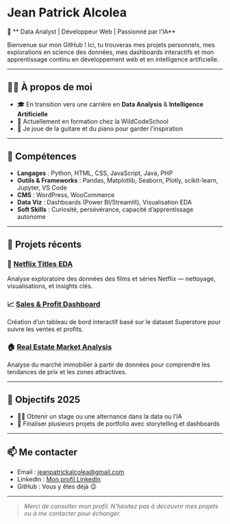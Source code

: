 # Jean Patrick Alcolea


🎯 ** Data Analyst | Développeur Web | Passionné par l’IA**

Bienvenue sur mon GitHub ! Ici, tu trouveras mes projets personnels, mes explorations en science des données, mes dashboards interactifs et mon apprentissage continu en développement web et en intelligence artificielle.

---

## 👨‍💻 À propos de moi

- 🎓 En transition vers une carrière en **Data Analysis** & **Intelligence Artificielle**
- 🧠 Actuellement en formation chez la WildCodeSchool
- 🎸 Je joue de la guitare et du piano pour garder l’inspiration

---

## 🧰 Compétences

- **Langages** : Python, HTML, CSS, JavaScript, Java, PHP
- **Outils & Frameworks** : Pandas, Matplotlib, Seaborn, Plotly, scikit-learn, Jupyter, VS Code
- **CMS** : WordPress, WooCommerce
- **Data Viz** : Dashboards (Power BI/Streamlit), Visualisation EDA
- **Soft Skills** : Curiosité, persévérance, capacité d’apprentissage autonome

---

## 📂 Projets récents

### 🔎 [Netflix Titles EDA](https://github.com/Jean-Patrick-Alcolea/netflix-titles-eda)
Analyse exploratoire des données des films et séries Netflix — nettoyage, visualisations, et insights clés.

### 📈 [Sales & Profit Dashboard](https://github.com/Jean-Patrick-Alcolea/superstore-sales-dashboard)
Création d’un tableau de bord interactif basé sur le dataset Superstore pour suivre les ventes et profits.

### 🏠 [Real Estate Market Analysis](https://github.com/Jean-Patrick-Alcolea/melbourne-housing-analysis)
Analyse du marché immobilier à partir de données pour comprendre les tendances de prix et les zones attractives.

---

## 🚀 Objectifs 2025

- 🧑‍💻 Obtenir un stage ou une alternance dans la data ou l’IA
- 🧾 Finaliser plusieurs projets de portfolio avec storytelling et dashboards

---

## 📫 Me contacter

- Email : [jeanpatrickalcolea@gmail.com](mailto:jeanpatrickalcolea@gmail.com)
- LinkedIn : [Mon profil LinkedIn](https://www.linkedin.com/in/patrick-alcolea-94ba691b5/)
- GitHub : Vous y êtes déjà 😉

---

> *Merci de consulter mon profil. N'hésitez pas à découvrir mes projets ou à me contacter pour échanger.*

